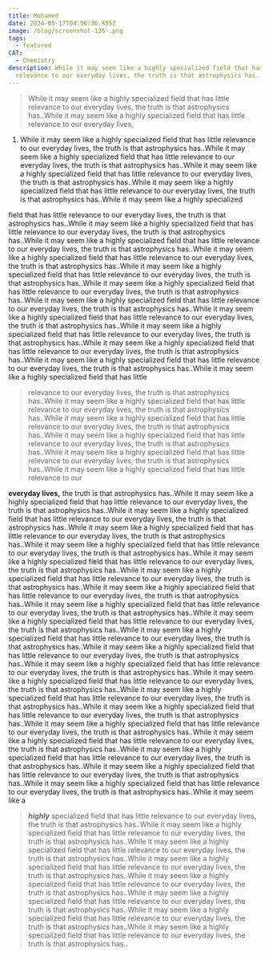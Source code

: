 ```yaml
---
title: Mohamed
date: 2024-05-17T04:56:36.455Z
image: /blog/screenshot-126-.png
tags:
  - featured
CAT:
  - Chemistry
description: While it may seem like a highly specialized field that has little
  relevance to our everyday lives, the truth is that astrophysics has..
---
```

> While it may seem like a highly specialized field that has little relevance to our everyday lives, the truth is that astrophysics has..While it may seem like a highly specialized field that has little relevance to our everyday lives, 
>

1.  While it may seem like a highly specialized field that has little relevance to our everyday lives, the truth is that astrophysics has..While it may seem like a highly specialized field that has little relevance to our everyday lives, 
   the truth is that astrophysics has..While it may seem like a highly specialized field that has little relevance to our everyday lives, the truth is that astrophysics has..While it may seem like a highly specialized field that has little relevance to our everyday lives, the truth is that astrophysics has..While it may seem like a highly specialized 

field that has little relevance to our everyday lives, the truth is that astrophysics has..While it may seem like a highly specialized field that has little relevance to our everyday lives, the truth is that astrophysics has..While it may seem like a highly specialized field that has little relevance to our everyday lives, the truth is that astrophysics has..While it may seem like a highly specialized field that has little relevance to our everyday lives, the truth is that astrophysics has..While it may seem like a highly specialized field that has little relevance to our everyday lives, the truth is that astrophysics has..While it may seem like a highly specialized field that has little relevance to our everyday lives, the truth is that astrophysics has..While it may seem like a highly specialized field that has little relevance to our everyday lives, the truth is that astrophysics has..While it may seem like a highly specialized field that has little relevance to our everyday lives, the truth is that astrophysics has..While it may seem like a highly specialized field that has little relevance to our everyday lives, the truth is that astrophysics has..While it may seem like a highly specialized field that has little relevance to our everyday lives, the truth is that astrophysics has..While it may seem like a highly specialized field that has little relevance to our everyday lives, the truth is that astrophysics has..While it may seem like a highly specialized field that has little 

> relevance to our everyday lives, the truth is that astrophysics has..While it may seem like a highly specialized field that has little relevance to our everyday lives, the truth is that astrophysics has..While it may seem like a highly specialized field that has little relevance to our everyday lives, the truth is that astrophysics has..While it may seem like a highly specialized field that has little relevance to our everyday lives, the truth is that astrophysics has..While it may seem like a highly specialized field that has little relevance to our everyday lives, the truth is that astrophysics has..While it may seem like a highly specialized field that has little relevance to our 

**everyday lives,** the truth is that astrophysics has..While it may seem like a highly specialized field that has little relevance to our everyday lives, the truth is that astrophysics has..While it may seem like a highly specialized field that has little relevance to our everyday lives, the truth is that astrophysics has..While it may seem like a highly specialized field that has little relevance to our everyday lives, the truth is that astrophysics has..While it may seem like a highly specialized field that has little relevance to our everyday lives, the truth is that astrophysics has..While it may seem like a highly specialized field that has little relevance to our everyday lives, the truth is that astrophysics has..While it may seem like a highly specialized field that has little relevance to our everyday lives, the truth is that astrophysics has..While it may seem like a highly specialized field that has little relevance to our everyday lives, the truth is that astrophysics has..While it may seem like a highly specialized field that has little relevance to our everyday lives, the truth is that astrophysics has..While it may seem like a highly specialized field that has little relevance to our everyday lives, the truth is that astrophysics has..While it may seem like a highly specialized field that has little relevance to our everyday lives, the truth is that astrophysics has..While it may seem like a highly specialized field that has little relevance to our everyday lives, the truth is that astrophysics has..While it may seem like a highly specialized field that has little relevance to our everyday lives, the truth is that astrophysics has..While it may seem like a highly specialized field that has little relevance to our everyday lives, the truth is that astrophysics has..While it may seem like a highly specialized field that has little relevance to our everyday lives, the truth is that astrophysics has..While it may seem like a highly specialized field that has little relevance to our everyday lives, the truth is that astrophysics has..While it may seem like a highly specialized field that has little relevance to our everyday lives, the truth is that astrophysics has..While it may seem like a highly specialized field that has little relevance to our everyday lives, the truth is that astrophysics has..While it may seem like a highly specialized field that has little relevance to our everyday lives, the truth is that astrophysics has..While it may seem like a highly specialized field that has little relevance to our everyday lives, the truth is that astrophysics has..While it may seem like a highly specialized field that has little relevance to our everyday lives, the truth is that astrophysics has..While it may seem like a 

> ***highly*** specialized field that has little relevance to our everyday lives, the truth is that astrophysics has..While it may seem like a highly specialized field that has little relevance to our everyday lives, the truth is that astrophysics has..While it may seem like a highly specialized field that has little relevance to our everyday lives, the truth is that astrophysics has..While it may seem like a highly specialized field that has little relevance to our everyday lives, the truth is that astrophysics has..While it may seem like a highly specialized field that has little relevance to our everyday lives, the truth is that astrophysics has..While it may seem like a highly specialized field that has little relevance to our everyday lives, the truth is that astrophysics has..While it may seem like a highly specialized field that has little relevance to our everyday lives, the truth is that astrophysics has..While it may seem like a highly specialized field that has little relevance to our everyday lives, the truth is that astrophysics has..